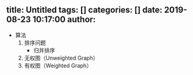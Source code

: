 title: Untitled
tags: []
categories: []
date: 2019-08-23 10:17:00
author:
---
+ 算法
  1. 排序问题
     + 归并排序
  2. 无权图（Unweighted Graph）
  3. 有权图（Weighted Graph）